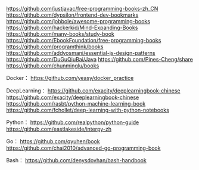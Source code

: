 https://github.com/justjavac/free-programming-books-zh_CN
https://github.com/dypsilon/frontend-dev-bookmarks
https://github.com/jobbole/awesome-programming-books
https://github.com/hackerkid/Mind-Expanding-Books
https://github.com/many-books/study-book
https://github.com/EbookFoundation/free-programming-books
https://github.com/programthink/books
https://github.com/addyosmani/essential-js-design-patterns
https://github.com/DuGuQiuBai/Java
https://github.com/Pines-Cheng/share
https://github.com/chunminglu/books


Docker：
https://github.com/yeasy/docker_practice



DeepLearning：
https://github.com/exacity/deeplearningbook-chinese
https://github.com/exacity/deeplearningbook-chinese
https://github.com/rasbt/python-machine-learning-book
https://github.com/fchollet/deep-learning-with-python-notebooks



Python：
https://github.com/realpython/python-guide
https://github.com/eastlakeside/interpy-zh



Go：
https://github.com/qyuhen/book
https://github.com/chai2010/advanced-go-programming-book



Bash：
https://github.com/denysdovhan/bash-handbook



